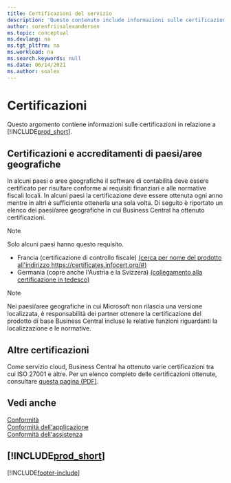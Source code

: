 ```yaml
---
title: Certificazioni del servizio
description: 'Questo contenuto include informazioni sulle certificazioni in relazione a Business Central, ad esempio certificazioni e accreditamenti specifici per area geografica.'
author: sorenfriisalexandersen
ms.topic: conceptual
ms.devlang: na
ms.tgt_pltfrm: na
ms.workload: na
ms.search.keywords: null
ms.date: 06/14/2021
ms.author: soalex
---
```

# <a name="certifications"></a><a name="certifications"></a><a name="certifications"></a>Certificazioni

Questo argomento contiene informazioni sulle certificazioni in relazione a [!INCLUDE[prod_short](../includes/prod_short.md)].  

## <a name="countryregion-specific-certifications-and-accreditations"></a><a name="countryregion-specific-certifications-and-accreditations"></a><a name="countryregion-specific-certifications-and-accreditations"></a>Certificazioni e accreditamenti di paesi/aree geografiche

In alcuni paesi o aree geografiche il software di contabilità deve essere certificato per risultare conforme ai requisiti finanziari e alle normative fiscali locali. In alcuni paesi la certificazione deve essere ottenuta ogni anno mentre in altri è sufficiente ottenerla una sola volta. Di seguito è riportato un elenco dei paesi/aree geografiche in cui Business Central ha ottenuto certificazioni.

> [!NOTE]
> Solo alcuni paesi hanno questo requisito.

- Francia (certificazione di controllo fiscale) [(cerca per nome del prodotto all'indirizzo https://certificates.infocert.org/#)](https://certificates.infocert.org/#)  
- Germania (copre anche l'Austria e la Svizzera) [(collegamento alla certificazione in tedesco)](https://www.bdo.de/de-de/themen/softwarebescheinungen/bdo/microsoft-dynamics-365-business-central)  

> [!NOTE]  
> Nei paesi/aree geografiche in cui Microsoft non rilascia una versione localizzata, è responsabilità dei partner ottenere la certificazione del prodotto di base Business Central incluse le relative funzioni riguardanti la localizzazione e le normative.

## <a name="other-certifications"></a><a name="other-certifications"></a><a name="other-certifications"></a>Altre certificazioni

Come servizio cloud, Business Central ha ottenuto varie certificazioni tra cui ISO 27001 e altre. Per un elenco completo delle certificazioni ottenute, consultare [questa pagina (PDF)](https://aka.ms/d365-compliance-list).

## <a name="see-also"></a><a name="see-also"></a><a name="see-also"></a>Vedi anche

[Conformità](compliance-overview.md)  
[Conformità dell'applicazione](compliance-application-compliance.md)  
[Conformità dell'assistenza](compliance-service-compliance.md)  

## [!INCLUDE[prod_short](../includes/free_trial_md.md)]


[!INCLUDE[footer-include](../includes/footer-banner.md)]
